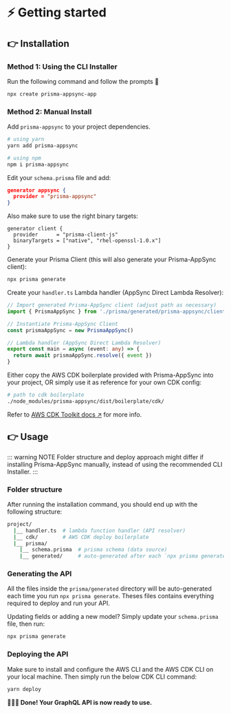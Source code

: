 # ⚡️ Getting started

## 👉 Installation

### Method 1: Using the CLI Installer

Run the following command and follow the prompts 🙂

```bash
npx create prisma-appsync-app
```

### Method 2: Manual Install

Add `prisma-appsync` to your project dependencies.

```bash
# using yarn
yarn add prisma-appsync

# using npm
npm i prisma-appsync
```

Edit your `schema.prisma` file and add:

```json
generator appsync {
  provider = "prisma-appsync"
}
```

Also make sure to use the right binary targets:

```json{3}
generator client {
  provider      = "prisma-client-js"
  binaryTargets = ["native", "rhel-openssl-1.0.x"]
}
```

Generate your Prisma Client (this will also generate your Prisma-AppSync client):

```bash
npx prisma generate
```

Create your `handler.ts` Lambda handler (AppSync Direct Lambda Resolver):

```ts
// Import generated Prisma-AppSync client (adjust path as necessary)
import { PrismaAppSync } from './prisma/generated/prisma-appsync/client'

// Instantiate Prisma-AppSync Client
const prismaAppSync = new PrismaAppSync()

// Lambda handler (AppSync Direct Lambda Resolver)
export const main = async (event: any) => {
  return await prismaAppSync.resolve({ event })
}
```

Either copy the AWS CDK boilerplate provided with Prisma-AppSync into your project, OR simply use it as reference for your own CDK config:

```bash
# path to cdk boilerplate
./node_modules/prisma-appsync/dist/boilerplate/cdk/
```

Refer to [AWS CDK Toolkit docs ↗](https://docs.aws.amazon.com/cdk/v2/guide/cli.html) for more info.

## 👉 Usage

::: warning NOTE
Folder structure and deploy approach might differ if installing Prisma-AppSync manually, instead of using the recommended CLI Installer.
:::

### Folder structure

After running the installation command, you should end up with the following structure:

```bash
project/
  |__ handler.ts  # lambda function handler (API resolver)
  |__ cdk/        # AWS CDK deploy boilerplate
  |__ prisma/
    |__ schema.prisma  # prisma schema (data source)
    |__ generated/     # auto-generated after each `npx prisma generate`
```

### Generating the API

All the files inside the `prisma/generated` directory will be auto-generated each time you run `npx prisma generate`. Theses files contains everything required to deploy and run your API.

Updating fields or adding a new model? Simply update your `schema.prisma` file, then run:

```bash
npx prisma generate
```

### Deploying the API

Make sure to install and configure the AWS CLI and the AWS CDK CLI on your local machine. Then simply run the below CDK CLI command:

```bash
yarn deploy
```

**🚀🚀🚀 Done! Your GraphQL API is now ready to use.**